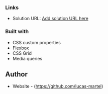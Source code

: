 ### Links

- Solution URL: [Add solution URL here](https://lucas-martel.github.io/front-end-mentor-product-preview-card-component-main/)

### Built with
- CSS custom properties
- Flexbox
- CSS Grid
- Media queries

## Author

- Website - (https://github.com/lucas-martel)